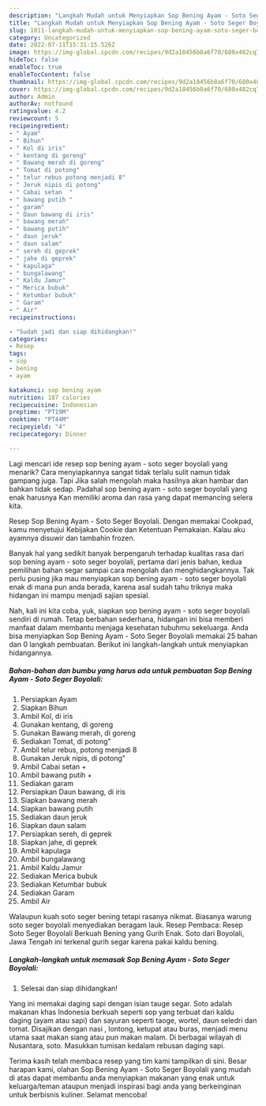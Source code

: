 ```yaml
---
description: "Langkah Mudah untuk Menyiapkan Sop Bening Ayam - Soto Seger Boyolali yang Enak, Buat Buka Puasa}"
title: "Langkah Mudah untuk Menyiapkan Sop Bening Ayam - Soto Seger Boyolali yang Enak, Buat Buka Puasa}"
slug: 1011-langkah-mudah-untuk-menyiapkan-sop-bening-ayam-soto-seger-boyolali-yang-enak-buat-buka-puasa
category: Uncategorized
date: 2022-07-11T15:31:15.526Z
image: https://img-global.cpcdn.com/recipes/9d2a18456b8a6f70/680x482cq70/sop-bening-ayam-soto-seger-boyolali-foto-resep-utama.jpg
hideToc: false
enableToc: true
enableTocContent: false
thumbnail: https://img-global.cpcdn.com/recipes/9d2a18456b8a6f70/680x482cq70/sop-bening-ayam-soto-seger-boyolali-foto-resep-utama.jpg
cover: https://img-global.cpcdn.com/recipes/9d2a18456b8a6f70/680x482cq70/sop-bening-ayam-soto-seger-boyolali-foto-resep-utama.jpg
author: Admin
authorAv: notfound
ratingvalue: 4.2
reviewcount: 5
recipeingredient:
- " Ayam"
- " Bihun"
- " Kol di iris"
- " kentang di goreng"
- " Bawang merah di goreng"
- " Tomat di potong"
- " telur rebus potong menjadi 8"
- " Jeruk nipis di potong"
- " Cabai setan  "
- " bawang putih "
- " garam"
- " Daun bawang di iris"
- " bawang merah"
- " bawang putih"
- " daun jeruk"
- " daun salam"
- " sereh di geprek"
- " jahe di geprek"
- " kapulaga"
- " bungalawang"
- " Kaldu Jamur"
- " Merica bubuk"
- " Ketumbar bubuk"
- " Garam"
- " Air"
recipeinstructions:

- "Sudah jadi dan siap dihidangkan!"
categories:
- Resep
tags:
- sop
- bening
- ayam

katakunci: sop bening ayam 
nutrition: 187 calories
recipecuisine: Indonesian
preptime: "PT19M"
cooktime: "PT44M"
recipeyield: "4"
recipecategory: Dinner

---
```



Lagi mencari ide resep sop bening ayam - soto seger boyolali yang menarik? Cara menyiapkannya sangat tidak terlalu sulit namun tidak gampang juga. Tapi Jika salah mengolah maka hasilnya akan hambar dan bahkan tidak sedap. Padahal sop bening ayam - soto seger boyolali yang enak harusnya Kan memiliki aroma dan rasa yang dapat memancing selera kita.


Resep Sop Bening Ayam - Soto Seger Boyolali. Dengan memakai Cookpad, kamu menyetujui Kebijakan Cookie dan Ketentuan Pemakaian. Kalau aku ayamnya disuwir dan tambahin frozen.

Banyak hal yang sedikit banyak berpengaruh terhadap kualitas rasa dari sop bening ayam - soto seger boyolali, pertama dari jenis bahan, kedua pemilihan bahan segar sampai cara mengolah dan menghidangkannya. Tak perlu pusing jika mau menyiapkan sop bening ayam - soto seger boyolali enak di mana pun anda berada, karena asal sudah tahu triknya maka hidangan ini mampu menjadi sajian spesial.


Nah, kali ini kita coba, yuk, siapkan sop bening ayam - soto seger boyolali sendiri di rumah. Tetap berbahan sederhana, hidangan ini bisa memberi manfaat dalam membantu menjaga kesehatan tubuhmu sekeluarga. Anda bisa menyiapkan Sop Bening Ayam - Soto Seger Boyolali memakai 25 bahan dan 0 langkah pembuatan. Berikut ini langkah-langkah untuk menyiapkan hidangannya.

<!--inarticleads1-->

##### Bahan-bahan dan bumbu yang harus ada untuk pembuatan Sop Bening Ayam - Soto Seger Boyolali:

1. Persiapkan  Ayam
1. Siapkan  Bihun
1. Ambil  Kol, di iris
1. Gunakan  kentang, di goreng
1. Gunakan  Bawang merah, di goreng
1. Sediakan  Tomat, di potong&#34;
1. Ambil  telur rebus, potong menjadi 8
1. Gunakan  Jeruk nipis, di potong&#34;
1. Ambil  Cabai setan  +
1. Ambil  bawang putih +
1. Sediakan  garam
1. Persiapkan  Daun bawang, di iris
1. Siapkan  bawang merah
1. Siapkan  bawang putih
1. Sediakan  daun jeruk
1. Siapkan  daun salam
1. Persiapkan  sereh, di geprek
1. Siapkan  jahe, di geprek
1. Ambil  kapulaga
1. Ambil  bungalawang
1. Ambil  Kaldu Jamur
1. Sediakan  Merica bubuk
1. Sediakan  Ketumbar bubuk
1. Sediakan  Garam
1. Ambil  Air


Walaupun kuah soto seger bening tetapi rasanya nikmat. Biasanya warung soto seger boyolali menyediakan beragam lauk. Resep Pembaca: Resep Soto Seger Boyolali Berkuah Bening yang Gurih Enak. Soto dari Boyolali, Jawa Tengah ini terkenal gurih segar karena pakai kaldu bening. 

<!--inarticleads2-->

##### Langkah-langkah untuk memasak Sop Bening Ayam - Soto Seger Boyolali:


1. Selesai dan siap dihidangkan!

Yang ini memakai daging sapi dengan isian tauge segar. Soto adalah makanan khas Indonesia berkuah seperti sop yang terbuat dari kaldu daging (ayam atau sapi) dan sayuran seperti taoge, wortel, daun seledri dan tomat. Disajikan dengan nasi , lontong, ketupat atau buras, menjadi menu utama saat makan siang atau pun makan malam. Di berbagai wilayah di Nusantara, soto. Masukkan tumisan kedalam rebusan daging sapi. 

Terima kasih telah membaca resep yang tim kami tampilkan di sini. Besar harapan kami, olahan Sop Bening Ayam - Soto Seger Boyolali yang mudah di atas dapat membantu anda menyiapkan makanan yang enak untuk keluarga/teman ataupun menjadi inspirasi bagi anda yang berkeinginan untuk berbisnis kuliner. Selamat mencoba!
